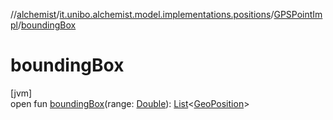 //[alchemist](../../../index.md)/[it.unibo.alchemist.model.implementations.positions](../index.md)/[GPSPointImpl](index.md)/[boundingBox](bounding-box.md)

# boundingBox

[jvm]\
open fun [boundingBox](bounding-box.md)(range: [Double](https://kotlinlang.org/api/latest/jvm/stdlib/kotlin/-double/index.html)): [List](https://docs.oracle.com/javase/8/docs/api/java/util/List.html)<[GeoPosition](../../it.unibo.alchemist.model.interfaces/-geo-position/index.md)>
